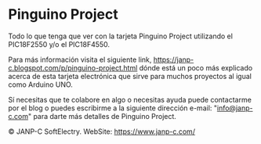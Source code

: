 # Pinguino Project
Todo lo que tenga que ver con la tarjeta Pinguino Project utilizando el PIC18F2550 y/o el PIC18F4550.

Para más información visita el siguiente link, https://janp-c.blogspot.com/p/pinguino-project.html 
dónde está un poco más explicado acerca de esta tarjeta electrónica que sirve para muchos proyectos 
al igual como Arduino UNO.
	
Sí necesitas que te colabore en algo o necesitas ayuda puede contactarme por el blog o puedes escribirme 
a la siguiente dirección e-mail: "info@janp-c.com" para darte más detalles de Pinguino Project.


© JANP-C SoftElectry.
WebSite: https://www.janp-c.com/